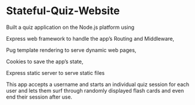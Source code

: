 # Stateful-Quiz-Website

Built a quiz application on the Node.js platform using

Express web framework to handle the app’s Routing and Middleware, 

Pug template rendering to serve dynamic web pages, 

Cookies to save the app’s state, 

Express static server to serve static files

This app accepts a username and starts an individual quiz session for each user and lets them surf through randomly displayed flash cards and even end their session after use.
